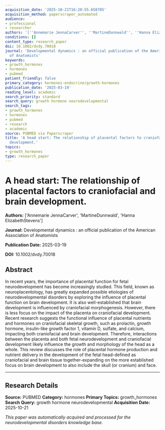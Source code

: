 ```yaml
---
acquisition_date: '2025-10-21T16:20:55.658705'
acquisition_method: paperscraper_automated
audience:
- professional
- researcher
authors: '[''Annemarie JennaCarver'', ''MartineDunnwald'', ''Hanna ElizabethStevens'']'
conditions: []
content_type: research_paper
doi: 10.1002/dvdy.70018
journal: 'Developmental dynamics : an official publication of the American Association
  of Anatomists'
keywords:
- growth_hormones
- hormones
- pubmed
patient_friendly: false
primary_category: hormones-endocrine/growth-hormones
publication_date: '2025-03-19'
reading_level: academic
search_priority: standard
search_query: growth hormone neurodevelopmental
search_tags:
- growth_hormones
- hormones
- pubmed
- research
- academic
source: PUBMED via Paperscraper
title: 'A head start: The relationship of placental factors to craniofacial and brain
  development.'
topics:
- growth_hormones
type: research_paper
---
```


# A head start: The relationship of placental factors to craniofacial and brain development.

**Authors:** ['Annemarie JennaCarver', 'MartineDunnwald', 'Hanna ElizabethStevens']

**Journal:** Developmental dynamics : an official publication of the American Association of Anatomists

**Publication Date:** 2025-03-19

**DOI:** 10.1002/dvdy.70018

## Abstract

In recent years, the importance of placental function for fetal neurodevelopment has become increasingly studied. This field, known as neuroplacentology, has greatly expanded possible etiologies of neurodevelopmental disorders by exploring the influence of placental function on brain development. It is also well-established that brain development is influenced by craniofacial morphogenesis. However, there is less focus on the impact of the placenta on craniofacial development. Recent research suggests the functional influence of placental nutrients and hormones on craniofacial skeletal growth, such as prolactin, growth hormone, insulin-like growth factor 1, vitamin D, sulfate, and calcium, impacting both craniofacial and brain development. Therefore, interactions between the placenta and both fetal neurodevelopment and craniofacial development likely influence the growth and morphology of the head as a whole. This review discusses the role of placental hormone production and nutrient delivery in the development of the fetal head-defined as craniofacial and brain tissue together-expanding on the more established focus on brain development to also include the skull (or cranium) and face.

---

## Research Details

**Source:** PUBMED
**Category:** hormones
**Primary Topics:** growth_hormones
**Search Query:** growth hormone neurodevelopmental
**Acquisition Date:** 2025-10-21

*This paper was automatically acquired and processed for the neurodevelopmental disorders knowledge base.*
